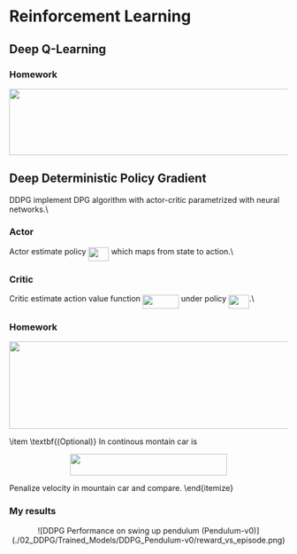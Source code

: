 # Reinforcement Learning 

## Deep Q-Learning

### Homework
<p align="center"><img src="https://rawgit.com/IBIO4615-2019/Presentations/master/svgs/7be4fc76040bc1bd1faaa6bad3b2f927.svg?invert_in_darkmode" align=middle width=675.61703055pt height=119.81735864999999pt/></p>

## Deep Deterministic Policy Gradient
DDPG implement DPG algorithm with actor-critic parametrized with neural networks.\\

### Actor ###
Actor estimate policy <img src="https://rawgit.com/IBIO4615-2019/Presentations/master/svgs/a0bba743e0d45642c4c3e52b86657915.svg?invert_in_darkmode" align=middle width=37.298393549999986pt height=24.65753399999998pt/> which maps from state to action.\\ 

### Critic ###
Critic estimate action value function <img src="https://rawgit.com/IBIO4615-2019/Presentations/master/svgs/5b9f673276d4daa369c7ea9c3f51e061.svg?invert_in_darkmode" align=middle width=65.84041859999998pt height=24.65753399999998pt/> under policy <img src="https://rawgit.com/IBIO4615-2019/Presentations/master/svgs/a0bba743e0d45642c4c3e52b86657915.svg?invert_in_darkmode" align=middle width=37.298393549999986pt height=24.65753399999998pt/>.\\

### Homework
<p align="center"><img src="https://rawgit.com/IBIO4615-2019/Presentations/master/svgs/f7847d4148c03553310999db1ec4ddfb.svg?invert_in_darkmode" align=middle width=675.61710645pt height=157.80821925pt/></p>
  
  \item \textbf{(Optional)} In continous montain car is 
  <p align="center"><img src="https://rawgit.com/IBIO4615-2019/Presentations/master/svgs/8d5f02b18c8033a42d962fe7e9240bf8.svg?invert_in_darkmode" align=middle width=283.5015645pt height=39.452455349999994pt/></p> 
  Penalize velocity in mountain car and compare.
\end{itemize}



### My results
<p align="center">![DDPG Performance on swing up pendulum (Pendulum-v0)](./02_DDPG/Trained_Models/DDPG_Pendulum-v0/reward_vs_episode.png)</p>
